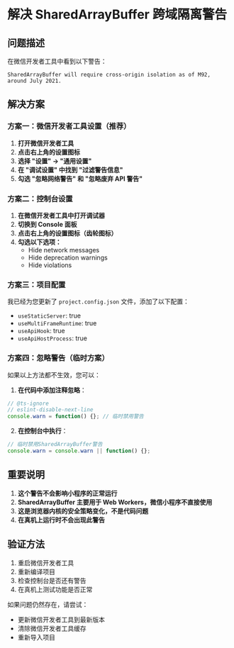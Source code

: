 # 解决 SharedArrayBuffer 跨域隔离警告

## 问题描述

在微信开发者工具中看到以下警告：

```
SharedArrayBuffer will require cross-origin isolation as of M92, around July 2021.
```

## 解决方案

### 方案一：微信开发者工具设置（推荐）

1. **打开微信开发者工具**
2. **点击右上角的设置图标**
3. **选择 "设置" -> "通用设置"**
4. **在 "调试设置" 中找到 "过滤警告信息"**
5. **勾选 "忽略网络警告" 和 "忽略废弃 API 警告"**

### 方案二：控制台设置

1. **在微信开发者工具中打开调试器**
2. **切换到 Console 面板**
3. **点击右上角的设置图标（齿轮图标）**
4. **勾选以下选项：**
   - Hide network messages
   - Hide deprecation warnings
   - Hide violations

### 方案三：项目配置

我已经为您更新了 `project.config.json` 文件，添加了以下配置：

- `useStaticServer`: true
- `useMultiFrameRuntime`: true
- `useApiHook`: true
- `useApiHostProcess`: true

### 方案四：忽略警告（临时方案）

如果以上方法都不生效，您可以：

1. **在代码中添加注释忽略**：

```javascript
// @ts-ignore
// eslint-disable-next-line
console.warn = function() {}; // 临时禁用警告
```

2. **在控制台中执行**：

```javascript
// 临时禁用SharedArrayBuffer警告
console.warn = console.warn || function() {};
```

## 重要说明

1. **这个警告不会影响小程序的正常运行**
2. **SharedArrayBuffer 主要用于 Web Workers，微信小程序不直接使用**
3. **这是浏览器内核的安全策略变化，不是代码问题**
4. **在真机上运行时不会出现此警告**

## 验证方法

1. 重启微信开发者工具
2. 重新编译项目
3. 检查控制台是否还有警告
4. 在真机上测试功能是否正常

如果问题仍然存在，请尝试：

- 更新微信开发者工具到最新版本
- 清除微信开发者工具缓存
- 重新导入项目

